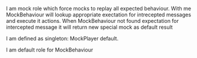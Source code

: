 I am mock role which force mocks to replay all expected behaviour. 
With me MockBehaviour will lookup appropriate exectation for intrecepted messages and execute it actions.
When MockBehaviour not found expectation for intercepted message it will return new special mock as default result

I am defined as singleton:
	MockPlayer default.
	
I am default role for MockBehaviour